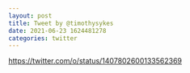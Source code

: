 ```yaml
--- 
layout: post 
title: Tweet by @timothysykes 
date: 2021-06-23 1624481278 
categories: twitter 
--- 
```

https://twitter.com/o/status/1407802600133562369